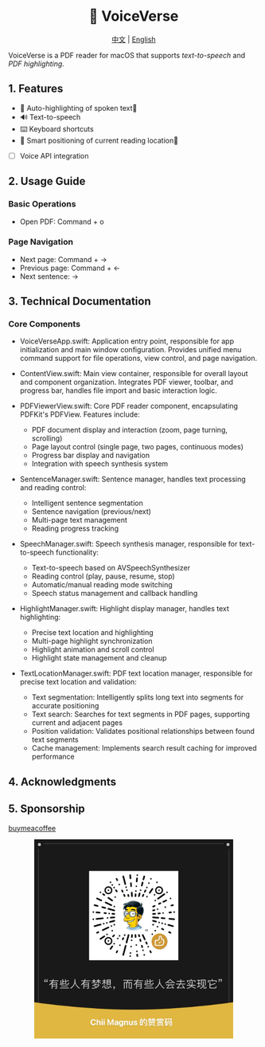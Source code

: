 <h1 align="center">
    🎉 VoiceVerse
</h1>

<div align="center">
    <a href="readme.md">中文</a> | <a href="readme_en.md">English</a>
</div>

VoiceVerse is a PDF reader for macOS that supports *text-to-speech* and *PDF highlighting*.

## 1. Features
- 🎯 Auto-highlighting of spoken text🌟
- 🔊 Text-to-speech
- ⌨️ Keyboard shortcuts
- 📍 Smart positioning of current reading location🌟
- [ ] Voice API integration

## 2. Usage Guide
### Basic Operations
- Open PDF: Command + o

### Page Navigation
- Next page: Command + →
- Previous page: Command + ←
- Next sentence: →

## 3. Technical Documentation
### Core Components

- VoiceVerseApp.swift: Application entry point, responsible for app initialization and main window configuration. Provides unified menu command support for file operations, view control, and page navigation.

- ContentView.swift: Main view container, responsible for overall layout and component organization. Integrates PDF viewer, toolbar, and progress bar, handles file import and basic interaction logic.

- PDFViewerView.swift: Core PDF reader component, encapsulating PDFKit's PDFView. Features include:
  - PDF document display and interaction (zoom, page turning, scrolling)
  - Page layout control (single page, two pages, continuous modes)
  - Progress bar display and navigation
  - Integration with speech synthesis system

- SentenceManager.swift: Sentence manager, handles text processing and reading control:
  - Intelligent sentence segmentation
  - Sentence navigation (previous/next)
  - Multi-page text management
  - Reading progress tracking

- SpeechManager.swift: Speech synthesis manager, responsible for text-to-speech functionality:
  - Text-to-speech based on AVSpeechSynthesizer
  - Reading control (play, pause, resume, stop)
  - Automatic/manual reading mode switching
  - Speech status management and callback handling

- HighlightManager.swift: Highlight display manager, handles text highlighting:
  - Precise text location and highlighting
  - Multi-page highlight synchronization
  - Highlight animation and scroll control
  - Highlight state management and cleanup

- TextLocationManager.swift: PDF text location manager, responsible for precise text location and validation:
  - Text segmentation: Intelligently splits long text into segments for accurate positioning
  - Text search: Searches for text segments in PDF pages, supporting current and adjacent pages
  - Position validation: Validates positional relationships between found text segments
  - Cache management: Implements search result caching for improved performance

## 4. Acknowledgments


## 5. Sponsorship
[buymeacoffee](https://github.com/chiimagnus/logseq-AIsearch/blob/master/public/buymeacoffee.jpg)
<div align="center">
  <img src="https://github.com/chiimagnus/logseq-AIsearch/blob/master/public/buymeacoffee.jpg" width="400">
</div>
